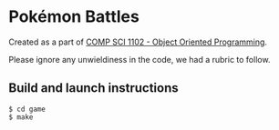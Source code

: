 # Pokémon Battles

Created as a part of [COMP SCI 1102 - Object Oriented Programming](https://www.adelaide.edu.au/course-outlines/105877/1/sem-2/2022/). 

Please ignore any unwieldiness in the code, we had a rubric to follow. 

## Build and launch instructions

```shell
$ cd game
$ make
```
